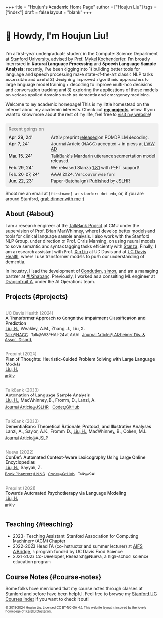 +++
title = "Houjun's Academic Home Page"
author = ["Houjun Liu"]
tags = ["index"]
draft = false
layout = "blank"
+++

<h1 style="display:inline-block"> 👋 Howdy, I'm Houjun Liu! </h1>

I'm a first-year undergraduate student in the Computer Science Department at [Stanford University](https://www.stanford.edu/), advised by Prof. [Mykel Kochenderfer](https://mykel.kochenderfer.com/). I'm broadly interested in ****Natural Language Processing**** and ****Speech Language Sample Analysis****; recently, I've been digging into 1) building better tools for language and speech processing make state-of-the-art classic NLP tasks accessible and useful 2) designing improved algorithmic approaches to large language model training + decoding to improve multi-hop decisions and conversation tracking and 3) exploring the applications of these models on various applied domains such as dementia and emergency medicine.

Welcome to my academic homepage! This is my little homestead on the internet about my academic interests. Check out ****[my projects](#projects)**** below. If you want to know more about the rest of my life, feel free to [visit my website](https://www.jemoka.com/)!

<div style="background-color: #f0f0f0; padding: 1px 10px; border-radius: 5px; margin-top: 20px">
<div style="margin: 10px 0">
<span style="color: #262626; font-weight:500; color: #292929; opacity:0.6; font-size: 14px">Recent goings on</span>
<div style="margin-top: 10px; display: grid; column-gap: 20px; row-gap: 5px; grid-template-columns: 120px auto">
<span style="font-weight: 500">Apr. 29, 24'</span> <span>ArXiv preprint <a href="https://arxiv.org/abs/2404.19055">released</a> on POMDP LM decoding.</span>
<span style="font-weight: 500">Apr. 7, 24'</span> <span>Journal Article (NACC) accepted + in press at <a href="https://journals.lww.com/alzheimerjournal/pages/default.aspx">LWW AD</a></span>
<span style="font-weight: 500">Mar. 15, 24'</span> <span>TalkBank's Mandarin <a href="https://huggingface.co/talkbank/CHATUtterance-zh_CN">utterance segmentation model</a> released. </span>
<span style="font-weight: 500">Feb. 29, 24'</span> <span>We released Stanza <a href="https://github.com/stanfordnlp/stanza/releases/tag/v1.8.1">1.8.1</a> with PEFT support! </span>
<span style="font-weight: 500">Feb. 26-27, 24'</span> <span>AAAI 2024. Vancouver was fun!</span>
<span style="font-weight: 500">Jun. 22, 23'</span> <span>Paper (Batchalign) <a  target="_top" href="https://www.ncbi.nlm.nih.gov/pmc/articles/PMC10555460/"  target="_top">Published</a> by JSLHR</span>
</div>
</div>
</div>

Shoot me an email at `[firstname] at stanford dot edu`, or, if you are around Stanford, [grab dinner with me](https://cal.com/houjun/dinner) :)


## About {#about}

I am a research engineer at the [TalkBank Project](https://talkbank.org/) at CMU under the supervision of Prof. Brian MacWhinney, where I develop better [models](https://huggingface.co/talkbank/) and [tools](https://github.com/talkbank/batchalign2) for clinical language sample analysis. I also work with the Stanford NLP Group, under direction of Prof. Chris Manning, on using neural models to solve semantic and syntax tagging tasks efficiently with [Stanza](https://github.com/stanfordnlp/stanza). Finally, I am a research assistant with Prof. [Xin Liu](https://xinliu.engineering.ucdavis.edu/) at UC Davis and at [UC Davis Health](https://health.ucdavis.edu/alzheimers/), where I use transformer models to push our understanding of dementia.

In industry, I lead the development of [Condution](https://www.condution.com/), [simon](https://simon.shabang.io/), and am a managing partner at [#!/Shabang](https://www.shabang.io/). Previously, I worked as a consulting ML engineer at [Dragonfruit AI](https://www.dragonfruit.ai/) under the AI Operations team.


## Projects {#projects}

<div style="padding: 15px 0">
<div style="font-weight: 500; font-size: 14px; opacity: 0.5">UC Davis Health (2024)</div>
<div style="font-weight: 500">A Transformer Approach to Congnitive Impairment Classification and Prediction</div>
<div><u>Liu, H.</u>, Weakley, A.M., Zhang, J., Liu, X.</div>
<div style="padding-top: 5px; transform: translateX(-2px)"><span class="tag"><a  target="_top" href="https://docs.google.com/presentation/d/1J5WUGUXbVlG5Fl4cQdu6FuNVFTPB2NTW/edit?usp=sharing&ouid=112528726606349722398&rtpof=true&sd=true">Talk@NACC</a></span><span class="tag">Talk@W3PHAI-24 at AAAI</span><span class="tag"><a  target="_top" href="https://doi.org/10.1097/WAD.0000000000000619">Journal Article@ Alzheimer Dis. & Assoc. Disord.</a></span></div>
</div>

<div style="padding: 15px 0">
<div style="font-weight: 500; font-size: 14px; opacity: 0.5">Preprint (2024)</div>
<div style="font-weight: 500">Plan of Thoughts: Heuristic-Guided Problem Solving with Large Language Models</div>
<div><u>Liu, H.</u></div>
<div style="padding-top: 5px; transform: translateX(-2px)"><span class="tag"><a  target="_top" href="https://arxiv.org/abs/2404.19055">arXiv</a></span></div>
</div>

<div style="padding: 15px 0">
<div style="font-weight: 500; font-size: 14px; opacity: 0.5">TalkBank (2023)</div>
<div style="font-weight: 500">Automation of Language Sample Analysis</div>
<div><u>Liu, H.</u>, MacWhinney, B., Fromm, D., Lanzi, A.</div>
<div style="padding-top: 5px; transform: translateX(-2px)">
<span class="tag"><a  target="_top" href="https://pubs.asha.org/doi/10.1044/2023_JSLHR-22-00642">Journal Article@JSLHR</a></span>
<span class="tag"><a  target="_top" href="https://github.com/talkbank/batchalign2">Code@GitHub</a></span>
</div>
</div>

<div style="padding: 15px 0">
<div style="font-weight: 500; font-size: 14px; opacity: 0.5">TalkBank (2023)</div>
<div style="font-weight: 500">DementiaBank: Theoretical Rationale, Protocol, and Illustrative Analyses</div>
<div>Lanzi, A., Saylor, A.K., Fromm, D., <u>Liu, H.</u>, MacWhinney, B., Cohen, M.L. </div>
<div style="padding-top: 5px; transform: translateX(-2px)"><span class="tag"><a  target="_top" href="https://doi.org/10.1044/2022_AJSLP-22-00281">Journal Article@AJSLP</a></span></div>
</div>

<div style="padding: 15px 0">
<div style="font-weight: 500; font-size: 14px; opacity: 0.5">Nueva (2022)</div>
<div style="font-weight: 500">ConDef: Automated Context-Aware Lexicography Using Large Online Encyclopedias</div>
<div><u>Liu, H.</u>, Sayyah, Z.</div>
<div style="padding-top: 5px; transform: translateX(-2px)"><span class="tag"><a  target="_top" href="https://doi.org/10.1007/978-3-031-10464-0_41">Book Chapter@LNNS</a></span><span class="tag"><a  target="_top" href="https://github.com/jklsnt/dictembed">Code@GitHub</a></span><span class="tag">Talk@SAI</span></div>
</div>

<div style="padding: 15px 0">
<div style="font-weight: 500; font-size: 14px; opacity: 0.5">Preprint (2021)</div>
<div style="font-weight: 500">Towards Automated Psychotherapy via Language Modeling</div>
<div><u>Liu, H.</u></div>
<div style="padding-top: 5px; transform: translateX(-2px)"><span class="tag"><a  target="_top" href="https://arxiv.org/abs/2104.10661">arXiv</a></span></div>
</div>


## Teaching {#teaching}

-   2023- Teaching Assistant, Stanford Association for Computing Machinery (ACM) Chapter
-   2022-2023 Head TA (co-instructor and summer lecturer) at [AIFS AIBridge](https://www.jemoka.com/posts/kbhaibridge_course_website/), a program funded by UC Davis Food Science
-   2021-2023 Co-Developer, Research@Nueva, a high-school science education program


## Course Notes {#course-notes}

Some folks have mentioned that my course notes through classes at Stanford and before have been helpful. Feel free to browse my [Stanford UG Courses Index](https://www.jemoka.com/posts/kbhstanford_courses_index/) if you want to check it out!

<style>
.tag {
font-size: 13px;
margin: 0 10px;
margin-left: 0;
cursor: default;
}
.tag > a {
border: 0 !important;
}
.tag > a:hover {
border-bottom: 0 !important;
}
</style>

<span style="font-size: 10px">© 2019-2024 Houjun Liu. Licensed CC BY-NC-SA 4.0. This website layout is inspired by the lovely homepage of <a  target="_top" href="https://kareldo.github.io/research">Karel D'Oosterlick</a>.</span>
